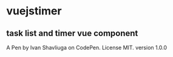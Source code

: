 # vuejstimer

## task list and timer vue component

A Pen by Ivan Shavliuga on CodePen. 
License MIT.
version 1.0.0
